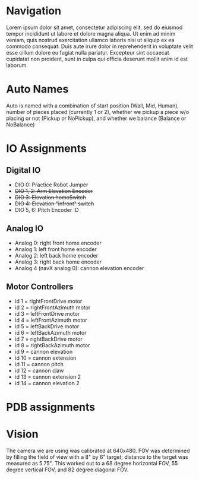 # Navigation

Lorem ipsum dolor sit amet, consectetur adipiscing elit, sed do eiusmod tempor incididunt ut labore et dolore magna aliqua. Ut enim ad minim veniam, quis nostrud exercitation ullamco laboris nisi ut aliquip ex ea commodo consequat. Duis aute irure dolor in reprehenderit in voluptate velit esse cillum dolore eu fugiat nulla pariatur. Excepteur sint occaecat cupidatat non proident, sunt in culpa qui officia deserunt mollit anim id est laborum.

# Auto Names

Auto is named with a combination of start position (Wall, Mid, Human), number of pieces placed (currently 1 or 2), whether we pickup a piece w/o placing or not (Pickup or NoPickup), and whether we balance (Balance or NoBalance)

# IO Assignments
## Digital IO
* DIO 0: Practice Robot Jumper
* ~~DIO 1, 2: Arm Elevation Encoder~~
* ~~DIO 3: Elevation homeSwitch~~
* ~~DIO 4: Elevation "infront" switch~~
* DIO 5, 6: Pitch Encoder :D


## Analog IO
* Analog 0: right front home encoder
* Analog 1: left front home encoder
* Analog 2: left back home encoder
* Analog 3: right back home encoder
* Analog 4 (navX analog 0): cannon elevation encoder

## Motor Controllers

* id 1 = rightFrontDrive motor
* id 2 = rightFrontAzimuth motor
* id 3 = leftFrontDrive motor
* id 4 = leftFrontAzimuth motor
* id 5 = leftBackDrive motor
* id 6 = leftBackAzimuth motor
* id 7 = rightBackDrive motor
* id 8 = rightBackAzimuth motor
* id 9 = cannon elevation
* id 10 = cannon extension
* id 11 = cannon pitch
* id 12 = cannon claw
* id 13 = cannon extension 2
* id 14 = cannon elevation 2

# PDB assignments

# Vision

The camera we are using was calibrated at 640x480. FOV was determined by filling the field of view with a 8" by 6" target; distance to the target was measured as 5.75". This worked out to a 68 degree horizontal FOV, 55 degree vertical FOV, and 82 degree diagonal FOV.
